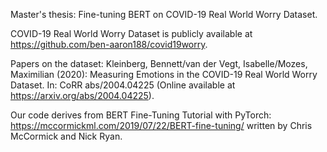 Master's thesis: Fine-tuning BERT on COVID-19 Real World Worry Dataset.

COVID-19 Real World Worry Dataset is publicly available at https://github.com/ben-aaron188/covid19worry.

Papers on the dataset:
Kleinberg, Bennett/van der Vegt, Isabelle/Mozes, Maximilian (2020): Measuring Emotions in the COVID-19 Real World Worry Dataset. In: CoRR abs/2004.04225 (Online available at https://arxiv.org/abs/2004.04225).

Our code derives from
BERT Fine-Tuning Tutorial with PyTorch: https://mccormickml.com/2019/07/22/BERT-fine-tuning/
written by Chris McCormick and Nick Ryan.
